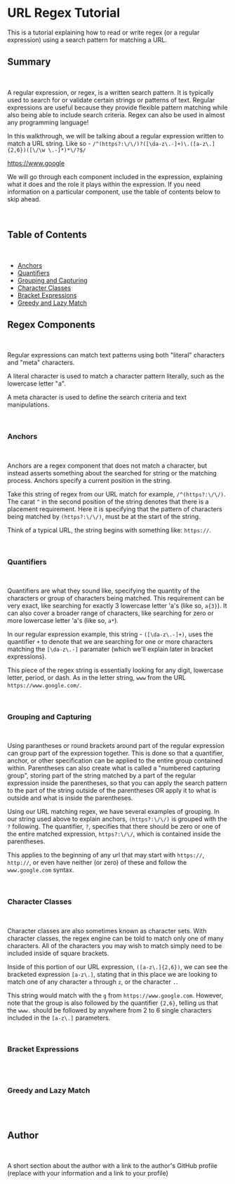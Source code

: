 # URL Regex Tutorial

This is a tutorial explaining how to read or write regex (or a regular expression) using a search pattern for matching a URL.

## Summary
</br>

A regular expression, or regex, is a written search pattern. It is typically used to search for or validate certain strings or patterns of text. Regular expressions are useful because they provide flexible pattern matching while also being able to include search criteria. Regex can also be used in almost any programming language!

In this walkthrough, we will be talking about a regular expression written to match a URL string. 
Like so - `/^(https?:\/\/)?([\da-z\.-]+)\.([a-z\.]{2,6})([\/\w \.-]*)*\/?$/`

https://www.google

We will go through each component included in the expression, explaining what it does and the role it plays within the expression. If you need information on a particular component, use the table of contents below to skip ahead.

</br>

## Table of Contents
</br>

- [Anchors](#anchors)
- [Quantifiers](#quantifiers)
- [Grouping and Capturing](#grouping-and-capturing)
- [Character Classes](#character-classes)
- [Bracket Expressions](#bracket-expressions)
- [Greedy and Lazy Match](#greedy-and-lazy-match)

## Regex Components
</br>

Regular expressions can match text patterns using both "literal" characters and "meta" characters. 

A literal character is used to match a character pattern literally, such as the lowercase letter "a".

A meta character is used to define the search criteria and text manipulations.

</br>

### Anchors
</br>

Anchors are a regex component that does not match a character, but instead asserts something about the searched for string or the matching process. Anchors specify a current position in the string.

Take this string of regex from our URL match for example, `/^(https?:\/\/)`. The carat `^` in the second position of the string denotes that there is a placement requirement. Here it is specifying that the pattern of characters being matched by `(https?:\/\/)`, must be at the start of the string.

Think of a typical URL, the string begins with something like: `https://`.

</br>

### Quantifiers
</br>

Quantifiers are what they sound like, specifying the quantity of the characters or group of characters being matched. This requirement can be very exact, like searching for exactly 3 lowercase letter 'a's (like so, `a{3}`). It can also cover a broader range of characters, like searching for zero or more lowercase letter 'a's (like so, `a*`).

In our regular expression example, this string - `([\da-z\.-]+)`, uses the quantifier `+` to denote that we are searching for one or more characters matching the `[\da-z\.-]` paramater (which we'll explain later in bracket expressions).

This piece of the regex string is essentially looking for any digit, lowercase letter, period, or dash. As in the letter string, `www` from the URL `https://www.google.com/`.

</br>

### Grouping and Capturing
</br>

Using parantheses or round brackets around part of the regular expression can group part of the expression together. This is done so that a quantifier, anchor, or other specification can be applied to the entire group contained within. Parentheses can also create what is called a "numbered capturing group", storing part of the string matched by a part of the regular expression inside the parentheses, so that you can apply the search pattern to the part of the string outside of the parentheses OR apply it to what is outside and what is inside the parentheses.

Using our URL matching regex, we have several examples of grouping. In our string used above to explain anchors, `(https?:\/\/)` is grouped with the `?` following. The quantifier, `?`, specifies that there should be zero or one of the entire matched expression, `https?:\/\/`, which is contained inside the parentheses.

This applies to the beginning of any url that may start with `https://`, `http://`, or even have neither (or zero) of these and follow the `www.google.com` syntax.

</br>

### Character Classes
</br>

Character classes are also sometimes known as character sets. With character classes, the regex engine can be told to match only one of many characters. All of the characters you may wish to match simply need to be included inside of square brackets.

Inside of this portion of our URL expression, `([a-z\.]{2,6})`, we can see the bracketed expression `[a-z\.]`, stating that in this place we are looking to match one of any character `a` through `z`, or the character `.`.

This string would match with the `g` from `https://www.google.com`. However, note that the group is also followed by the quantifier `{2,6}`, telling us that the `www.` should be followed by anywhere from 2 to 6 single characters included in the `[a-z\.]` parameters.

</br>

### Bracket Expressions
</br>

</br>

### Greedy and Lazy Match
</br>

</br>

## Author
</br>

A short section about the author with a link to the author's GitHub profile (replace with your information and a link to your profile)
